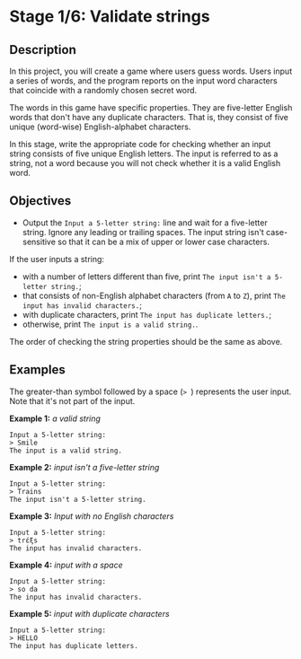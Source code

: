 # Stage 1/6: Validate strings
## Description
In this project, you will create a game where users guess words. Users input a series of words, and the program reports on the input word characters that coincide with a randomly chosen secret word.

The words in this game have specific properties. They are five-letter English words that don't have any duplicate characters. That is, they consist of five unique (word-wise) English-alphabet characters.

In this stage, write the appropriate code for checking whether an input string consists of five unique English letters. The input is referred to as a string, not a word because you will not check whether it is a valid English word.

## Objectives
- Output the `Input a 5-letter string:` line and wait for a five-letter string. Ignore any leading or trailing spaces. The input string isn't case-sensitive so that it can be a mix of upper or lower case characters.

If the user inputs a string:

- with a number of letters different than five, print `The input isn't a 5-letter string.`;
- that consists of non-English alphabet characters (from `A` to `Z`), print `The input has invalid characters.`;
- with duplicate characters, print `The input has duplicate letters.`;
- otherwise, print `The input is a valid string.`.

The order of checking the string properties should be the same as above.

## Examples
The greater-than symbol followed by a space (`> `) represents the user input. Note that it's not part of the input.

<b>Example 1:</b> <i>a valid string</i>
```
Input a 5-letter string:
> Smile
The input is a valid string.
```

<b>Example 2:</b> <i>input isn't a five-letter string</i>
```
Input a 5-letter string:
> Trains
The input isn't a 5-letter string.
```

<b>Example 3:</b> <i>Input with no English characters</i>
```
Input a 5-letter string:
> trέξs
The input has invalid characters.
```

<b>Example 4:</b> <i>input with a space</i>
```
Input a 5-letter string:
> so da
The input has invalid characters.
```

<b>Example 5:</b> <i>input with duplicate characters</i>
```
Input a 5-letter string:
> HELLO
The input has duplicate letters.
```
